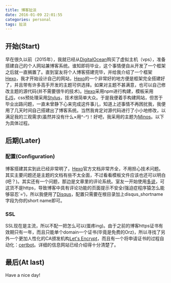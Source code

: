 ```yaml
---
title: 博客扯淡
date: 2016-01-09 22:01:55
categories: personal
tags: 扯淡
---
```


## 开始(Start)

早在很久以前（2015年），我就已经从[DigitalOcean](https://www.digitalocean.com)购买了虚拟主机（vps），准备搭建自己的个人网站兼博客系统。谁知即将毕业，这个事情便自从开发了一个框架之后就一直搁置了。<!-- more -->直到室友将个人博客搭建完毕，并给我介绍了一个框架[Hexo](https://hexo.io)，我才开始设计自己的网站，[Hexo](https://hexo.io)的一个非常好的地方便是框架完全搭建好了，并且带有许多高手开发的主题可供选择。如果对主题不甚满意，也可以自己修改主题的源代码(并不需要很牛的技术)。[Hexo](https://hexo.io)采用npm进行构建，模板采用[EJS](http://http://www.embeddedjs.com/)，css预处理采用[Stylus](http://stylus-lang.com)，技术很简单大众。于是我便着手构建网站，但苦于毕业出路问题，一直未曾静下心来完成这件事儿，知道上述事情不再困扰我，我便用了几天时间自己搭建出了博客系统。当然我肯定对源代码进行了小小地修改，以满足我的三观需求(虽然并没有什么×用^-^)！好吧，我采用的主题为[Minos](https://github.com/ppoffice/hexo-theme-minos)。以下为具体过程。
   
## 后期(Later)
   
### 配置(Configuration)
博客搭建其实到此已经非常明了，[Hexo](https://hexo.io)官方文档非常齐全，不用担心技术问题。其实主要问题还是主题的文档有些不太全面，不过看看模板文件应该也还可以明白(吧？)。其实还有一个问题，那边是文章里的评论系统。室友一开始使用[多说](http://duoshuo.com/)，可这货不是https，导致博客中具有评论功能的页面提示不安全(强迫症程序猿怎么能够容忍`=‘)，所以我便用了[Disqus](https://disqus.com)，配置只需要在根目录加上disqus_shortname字段为你的short name即可。
### SSL
SSL现在是主流，所以不配一把怎么可以(蛋疼ing)。由于之前的博客https证书有效期只有一年，而且只能单个domain一个证书(毕竟是免费的Orz)，所以寻找了另外一个更加人性化的CA颁发机构[Let's Encrypt](https://letsencrypt.org/)，而且有一个将申请证书的过程自动化：[certbot](https://certbot.eff.org/)。详细的信息网站已经介绍得十分清楚了。
   
## 最后(At last)
   
Have a nice day!